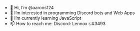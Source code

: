 - 👋 Hi, I’m @aarons124
- 👀 I’m interested in programming Discord bots and Web Apps
- 🌱 I’m currently learning JavaScript
- 📫 How to reach me: Discord: Lennox ඞ#3493
